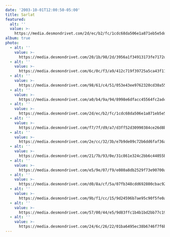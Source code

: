 ```yaml
---
date: '2003-10-01T12:00:50-05:00'
title: Sarlat
featured:
  alt: ''
  value: >-
    https://media.desmondrivet.com/2d/ec/b2/fc/1cdc68da506e1a871eb5e5dd99e9608ee0055d1b05381b60e667a800.jpg
album: true
photo:
  - alt: ''
    value: >-
      https://media.desmondrivet.com/20/1b/98/2d/3956a1f34913173fe7172dc12d80257d81edc92274ecb53f033af21c.jpg
  - alt: ''
    value: >-
      https://media.desmondrivet.com/6c/0c/f3/a9/412c719f39725a5ca43f118b0b8288f8f7aef63696a029bd11b278a8.jpg
  - alt: ''
    value: >-
      https://media.desmondrivet.com/98/61/c4/51/053e43ee9762320cd30a553ae034966ea6c932cdd242eb56e3a92b90.jpg
  - alt: ''
    value: >-
      https://media.desmondrivet.com/a0/b4/9a/94/8998e6dfacc45564fc2adcc353ca55c092d537b6f44d7668080bfaf3.jpg
  - alt: ''
    value: >-
      https://media.desmondrivet.com/2d/ec/b2/fc/1cdc68da506e1a871eb5e5dd99e9608ee0055d1b05381b60e667a800.jpg
  - alt: ''
    value: >-
      https://media.desmondrivet.com/f7/7f/d9/a7/d3ff52d30990384ce26d8b6a1ace73beb8ccfd6718d704543ebe3b08.jpg
  - alt: ''
    value: >-
      https://media.desmondrivet.com/2e/cc/32/3b/e7b9de09c72b6dd6faf36ac19aa3cc78d1efd8cfc4177b07d129bcf8.jpg
  - alt: ''
    value: >-
      https://media.desmondrivet.com/21/7b/93/0e/31c861e324c2bb6c44055b80fd44a9b09821cba6311d7300e7f9b063.jpg
  - alt: ''
    value: >-
      https://media.desmondrivet.com/e5/9e/07/f9/e080a8db2529f73e90700ae5ba64f43453daac5e584e483c176be274.jpg
  - alt: ''
    value: >-
      https://media.desmondrivet.com/d0/8a/cf/5a/07fb348cdd692800cbac9201758fa56c6e1481a6b1b3b99bed2abf5a.jpg
  - alt: ''
    value: >-
      https://media.desmondrivet.com/9b/f1/cc/15/9d24596b7ae95c90f5fe0a8ecad0710d962c3b21eeb9ae5fe548c69a.jpg
  - alt: ''
    value: >-
      https://media.desmondrivet.com/57/00/44/e5/9d83ffc1b4b1bd2bb77c19c2facd7d749d6d89af98e641346d57a4d5.jpg
  - alt: ''
    value: >-
      https://media.desmondrivet.com/24/6c/26/22/01ba6495ec38b6746f7f6b3c53470c057ce197093e0d478b24f4d33f.jpg
---
```


